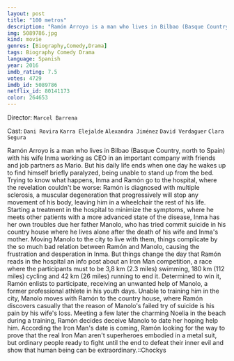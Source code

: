 ```yaml
---
layout: post
title: "100 metros"
description: "Ramón Arroyo is a man who lives in Bilbao (Basque Country, north to Spain) with his wife Inma working as CEO in an important company with friends and job partners as Mario. But his daily life ends when one day he wakes up to find himself briefly paralyzed, being unable to stand up from the bed. Trying to know what happens, Inma and Ramón go to the hospital, where the revelation couldn't be worse: Ramón is diagnosed with .."
img: 5089786.jpg
kind: movie
genres: [Biography,Comedy,Drama]
tags: Biography Comedy Drama 
language: Spanish
year: 2016
imdb_rating: 7.5
votes: 4729
imdb_id: 5089786
netflix_id: 80141173
color: 264653
---
```

Director: `Marcel Barrena`  

Cast: `Dani Rovira` `Karra Elejalde` `Alexandra Jiménez` `David Verdaguer` `Clara Segura` 

Ramón Arroyo is a man who lives in Bilbao (Basque Country, north to Spain) with his wife Inma working as CEO in an important company with friends and job partners as Mario. But his daily life ends when one day he wakes up to find himself briefly paralyzed, being unable to stand up from the bed. Trying to know what happens, Inma and Ramón go to the hospital, where the revelation couldn't be worse: Ramón is diagnosed with multiple sclerosis, a muscular degeneration that progressively will stop any movement of his body, leaving him in a wheelchair the rest of his life. Starting a treatment in the hospital to minimize the symptoms, where he meets other patients with a more advanced state of the disease, Inma has her own troubles due her father Manolo, who has tried commit suicide in his country house where he lives alone after the death of his wife and Inma's mother. Moving Manolo to the city to live with them, things complicate by the so much bad relation between Ramón and Manolo, causing the frustration and desperation in Inma. But things change the day that Ramón reads in the hospital an info post about an Iron Man competition, a race where the participants must to be 3,8 km (2.3 miles) swimming, 180 km (112 miles) cycling and 42 km (26 miles) running to end it. Determined to win it, Ramón enlists to participate, receiving an unwanted help of Manolo, a former professional athlete in his youth days. Unable to training him in the city, Manolo moves with Ramón to the country house, where Ramón discovers casually that the reason of Manolo's failed try of suicide is his pain by his wife's loss. Meeting a few later the charming Noelia in the beach during a training, Ramón decides deceive Manolo to date her hoping help him. According the Iron Man's date is coming, Ramón looking for the way to prove that the real Iron Man aren't superheroes embodied in a metal suit, but ordinary people ready to fight until the end to defeat their inner evil and show that human being can be extraordinary.::Chockys